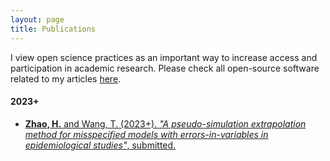 ```yaml
---
layout: page
title: Publications
---
```


I view open science practices as an important way to increase access and participation in academic research. Please check all open-source software related to my articles [here](https://huali2022.github.io/software/). 


#### 2023+

- <ins>**Zhao, H.** and Wang, T. (2023+). _"A pseudo-simulation extrapolation method for misspecified models with errors-in-variables in epidemiological studies"_, submitted.

